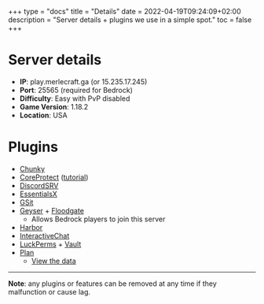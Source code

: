 +++
type = "docs"
title = "Details"
date = 2022-04-19T09:24:09+02:00
description = "Server details + plugins we use in a simple spot."
toc = false
+++

# Server details
- **IP**: play.merlecraft.ga (or 15.235.17.245)
- **Port**: 25565 (required for Bedrock)
- **Difficulty**: Easy with PvP disabled
- **Game Version**: 1.18.2
- **Location**: USA

# Plugins
- [Chunky](https://www.spigotmc.org/resources/chunky.81534/)
- [CoreProtect](https://www.spigotmc.org/resources/coreprotect.8631/) ([tutorial](https://www.youtube.com/watch?v=JwijCiueZ3Y))
- [DiscordSRV](https://docs.discordsrv.com/)
- [EssentialsX](https://essentialsx.net/)
- [GSit](https://www.spigotmc.org/resources/gsit-modern-sit-seat-and-chair-lay-and-crawl-plugin-1-14-x-1-18-x.62325/)
- [Geyser](https://wiki.geysermc.org/geyser/) + [Floodgate](https://wiki.geysermc.org/floodgate/)
  - Allows Bedrock players to join this server
- [Harbor](https://www.spigotmc.org/resources/harbor-a-sleep-enhancement-plugin.60088/)
- [InteractiveChat](https://www.spigotmc.org/resources/interactivechat-show-items-inventory-in-chat-custom-chat-keywords-bungee-velocity-support.75870/)
- [LuckPerms](https://luckperms.net/) + [Vault](https://www.spigotmc.org/resources/vault.34315/)
- [Plan](https://www.spigotmc.org/resources/plan-player-analytics.32536/)
  - [View the data](http://play.merlecraft.ga:3677/)

---

**Note**: any plugins or features can be removed at any time if they malfunction or cause lag.
